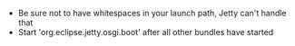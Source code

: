 
* Be sure not to have whitespaces in your launch path, Jetty can't handle that
* Start 'org.eclipse.jetty.osgi.boot' after all other bundles have started
